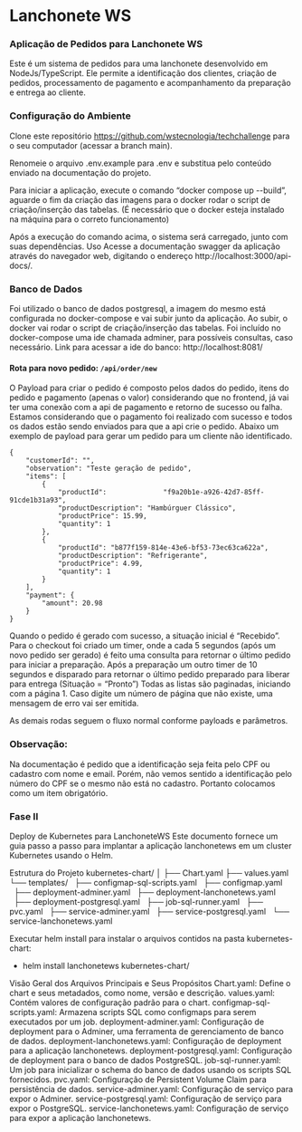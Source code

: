 # Lanchonete WS

### Aplicação de Pedidos para Lanchonete WS

Este é um sistema de pedidos para uma lanchonete desenvolvido em NodeJs/TypeScript. Ele permite a identificação dos clientes, criação de pedidos, processamento de pagamento e acompanhamento da preparação e entrega ao cliente.

### Configuração do Ambiente

Clone este repositório https://github.com/wstecnologia/techchallenge para o seu computador (acessar a branch main).

Renomeie o arquivo .env.example para .env e substitua pelo conteúdo enviado na documentação do projeto.

Para iniciar a aplicação, execute o comando “docker compose up --build”, aguarde o fim da criação das imagens para o docker rodar o script de criação/inserção das tabelas. (É necessário que o docker esteja instalado na máquina para o correto funcionamento)

Após a execução do comando acima, o sistema será carregado, junto com suas dependências.
Uso
Acesse a documentação swagger da aplicação através do navegador web, digitando o endereço http://localhost:3000/api-docs/.

### Banco de Dados

Foi utilizado o banco de dados postgresql, a imagem do mesmo está configurada no docker-compose e vai subir junto da aplicação. Ao subir, o docker vai rodar o script de criação/inserção das tabelas.
Foi incluído no docker-compose uma ide chamada adminer, para possíveis consultas, caso necessário.
Link para acessar a ide do banco: http://localhost:8081/

#### Rota para novo pedido: `/api/order/new`

O Payload para criar o pedido é composto pelos dados do pedido, itens do pedido e pagamento (apenas o valor) considerando que no frontend, já vai ter uma conexão com a api de pagamento e retorno de sucesso ou falha. Estamos considerando que o pagamento foi realizado com sucesso e todos os dados estão sendo enviados para que a api crie o pedido. Abaixo um exemplo de payload para gerar um pedido para um cliente não identificado.

```
{
    "customerId": "",
    "observation": "Teste geração de pedido",
    "items": [
        {
            "productId":              "f9a20b1e-a926-42d7-85ff-91cde1b31a93",
            "productDescription": "Hambúrguer Clássico",
            "productPrice": 15.99,
            "quantity": 1
        },
        {
            "productId": "b877f159-814e-43e6-bf53-73ec63ca622a",
            "productDescription": "Refrigerante",
            "productPrice": 4.99,
            "quantity": 1
        }
    ],
    "payment": {
        "amount": 20.98
    }
}
```

Quando o pedido é gerado com sucesso, a situação inicial é “Recebido”. Para o checkout foi criado um timer, onde a cada 5 segundos (após um novo pedido ser gerado) é feito uma consulta para retornar o último pedido para iniciar a preparação.
Após a preparação um outro timer de 10 segundos e disparado para retornar o último pedido preparado para liberar para entrega (Situação = “Pronto”)
Todas as listas são paginadas, iniciando com a página 1. Caso digite um número de página que não existe, uma mensagem de erro vai ser emitida.

As demais rodas seguem o fluxo normal conforme payloads e parâmetros.

### Observação:

Na documentação é pedido que a identificação seja feita pelo CPF ou cadastro com nome e email. Porém, não vemos sentido a identificação pelo número do CPF se o mesmo não está no cadastro. Portanto colocamos como um item obrigatório.


### Fase II

Deploy de Kubernetes para LanchoneteWS
Este documento fornece um guia passo a passo para implantar a aplicação lanchonetews em um cluster Kubernetes usando o Helm.

Estrutura do Projeto
kubernetes-chart/
│
├── Chart.yaml
├── values.yaml
└── templates/
  ├── configmap-sql-scripts.yaml
  ├── configmap.yaml
  ├── deployment-adminer.yaml
  ├── deployment-lanchonetews.yaml
  ├── deployment-postgresql.yaml
  ├── job-sql-runner.yaml
  ├── pvc.yaml
  ├── service-adminer.yaml
  ├── service-postgresql.yaml
  └── service-lanchonetews.yaml

Executar helm install para instalar o arquivos contidos na pasta kubernetes-chart:

- helm install lanchonetews kubernetes-chart/

Visão Geral dos Arquivos Principais e Seus Propósitos
Chart.yaml: Define o chart e seus metadados, como nome, versão e descrição.
values.yaml: Contém valores de configuração padrão para o chart.
configmap-sql-scripts.yaml: Armazena scripts SQL como configmaps para serem executados por um job.
deployment-adminer.yaml: Configuração de deployment para o Adminer, uma ferramenta de gerenciamento de banco de dados.
deployment-lanchonetews.yaml: Configuração de deployment para a aplicação lanchonetews.
deployment-postgresql.yaml: Configuração de deployment para o banco de dados PostgreSQL.
job-sql-runner.yaml: Um job para inicializar o schema do banco de dados usando os scripts SQL fornecidos.
pvc.yaml: Configuração de Persistent Volume Claim para persistência de dados.
service-adminer.yaml: Configuração de serviço para expor o Adminer.
service-postgresql.yaml: Configuração de serviço para expor o PostgreSQL.
service-lanchonetews.yaml: Configuração de serviço para expor a aplicação lanchonetews.


